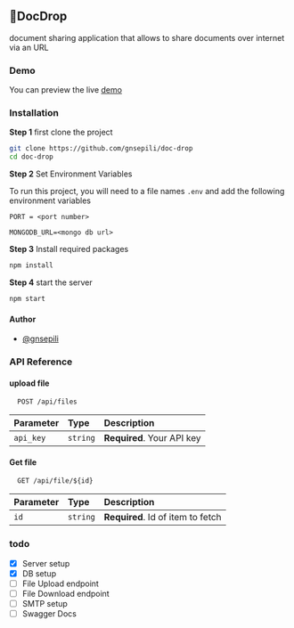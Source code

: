 
## 📁DocDrop

document sharing application that allows to share documents over internet via an URL



### Demo

You can preview the live [demo](https://example.com)

[//]: <> (add some screenshot)


### Installation

**Step 1** first clone the project
    
```bash
git clone https://github.com/gnsepili/doc-drop
cd doc-drop
```
**Step 2** Set Environment Variables

To run this project, you will need to a file names `.env` and add the following environment variables

`PORT = <port number>`

`MONGODB_URL=<mongo db url>`

**Step 3** Install required packages 

```bash 
npm install
```
**Step 4** start the server
```bash 
npm start
```
#### Author

- [@gnsepili](https://www.github.com/gnsepili)


### API Reference

#### upload file

```http
  POST /api/files
```

| Parameter | Type     | Description                |
| :-------- | :------- | :------------------------- |
| `api_key` | `string` | **Required**. Your API key |

#### Get file

```http
  GET /api/file/${id}
```

| Parameter | Type     | Description                       |
| :-------- | :------- | :-------------------------------- |
| `id`      | `string` | **Required**. Id of item to fetch |




### todo
- [X]  Server setup
- [X]  DB setup
- [ ]  File Upload endpoint
- [ ]  File Download endpoint
- [ ]  SMTP setup
- [ ]  Swagger Docs